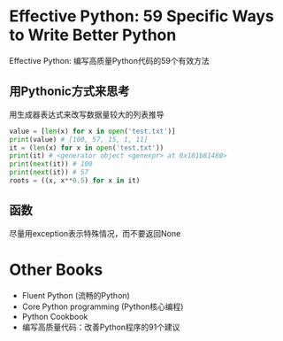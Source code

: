 # Effective Python: 59 Specific Ways to Write Better Python
Effective Python: 编写高质量Python代码的59个有效方法

## 用Pythonic方式来思考
用生成器表达式来改写数据量较大的列表推导
```python
value = [len(x) for x in open('test.txt')]
print(value) # [100, 57, 15, 1, 11]
it = (len(x) for x in open('test.txt'))
print(it) # <generator object <genexpr> at 0x101b81480>
print(next(it)) # 100
print(next(it)) # 57
roots = ((x, x**0.5) for x in it)
```

## 函数
尽量用exception表示特殊情况，而不要返回None

# Other Books
- Fluent Python (流畅的Python)
- Core Python programming (Python核心编程)
- Python Cookbook
- 编写高质量代码：改善Python程序的91个建议
